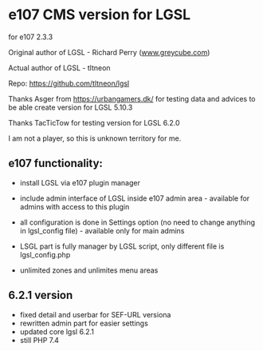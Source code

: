
# e107 CMS version for LGSL 

for e107 2.3.3 

Original author of LGSL - Richard Perry (www.greycube.com)

Actual author of LGSL - tltneon 

Repo: https://github.com/tltneon/lgsl

Thanks Asger from https://urbangamers.dk/ for testing data and advices to be able create version for LGSL  5.10.3

Thanks TacTicTow  for testing version for LGSL 6.2.0

I am not a player, so this is unknown territory for me. 
 


## e107 functionality:

- install LGSL via e107 plugin manager

- include admin interface of LGSL inside e107 admin area - available for admins with access to this plugin

- all configuration is done in Settings option (no need to change anything in lgsl_config file) - available only for main admins

- LSGL part is fully manager by LGSL script, only different file is lgsl_config.php

- unlimited zones and unlimites menu areas

## 6.2.1 version

- fixed detail and userbar for SEF-URL versiona
- rewritten admin part for easier settings
- updated core lgsl 6.2.1
- still PHP 7.4 